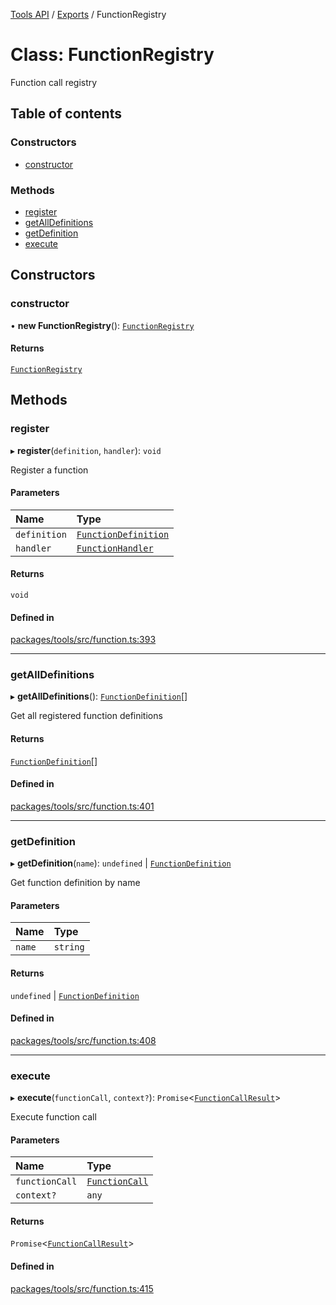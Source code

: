 <!-- 
 ⚠️  AUTO-GENERATED FILE - DO NOT EDIT MANUALLY
 This file is automatically generated by scripts/docs-generator.js
 To make changes, edit the source TypeScript files or update the generator script
-->

[Tools API](../../) / [Exports](../modules) / FunctionRegistry

# Class: FunctionRegistry

Function call registry

## Table of contents

### Constructors

- [constructor](FunctionRegistry#constructor)

### Methods

- [register](FunctionRegistry#register)
- [getAllDefinitions](FunctionRegistry#getalldefinitions)
- [getDefinition](FunctionRegistry#getdefinition)
- [execute](FunctionRegistry#execute)

## Constructors

### constructor

• **new FunctionRegistry**(): [`FunctionRegistry`](FunctionRegistry)

#### Returns

[`FunctionRegistry`](FunctionRegistry)

## Methods

### register

▸ **register**(`definition`, `handler`): `void`

Register a function

#### Parameters

| Name | Type |
| :------ | :------ |
| `definition` | [`FunctionDefinition`](../interfaces/FunctionDefinition) |
| `handler` | [`FunctionHandler`](../modules#functionhandler) |

#### Returns

`void`

#### Defined in

[packages/tools/src/function.ts:393](https://github.com/woojubb/robota/blob/2c1c4aef16a84934e441dd6579d5850ff27457e2/packages/tools/src/function.ts#L393)

___

### getAllDefinitions

▸ **getAllDefinitions**(): [`FunctionDefinition`](../interfaces/FunctionDefinition)[]

Get all registered function definitions

#### Returns

[`FunctionDefinition`](../interfaces/FunctionDefinition)[]

#### Defined in

[packages/tools/src/function.ts:401](https://github.com/woojubb/robota/blob/2c1c4aef16a84934e441dd6579d5850ff27457e2/packages/tools/src/function.ts#L401)

___

### getDefinition

▸ **getDefinition**(`name`): `undefined` \| [`FunctionDefinition`](../interfaces/FunctionDefinition)

Get function definition by name

#### Parameters

| Name | Type |
| :------ | :------ |
| `name` | `string` |

#### Returns

`undefined` \| [`FunctionDefinition`](../interfaces/FunctionDefinition)

#### Defined in

[packages/tools/src/function.ts:408](https://github.com/woojubb/robota/blob/2c1c4aef16a84934e441dd6579d5850ff27457e2/packages/tools/src/function.ts#L408)

___

### execute

▸ **execute**(`functionCall`, `context?`): `Promise`\<[`FunctionCallResult`](../interfaces/FunctionCallResult)\>

Execute function call

#### Parameters

| Name | Type |
| :------ | :------ |
| `functionCall` | [`FunctionCall`](../interfaces/FunctionCall) |
| `context?` | `any` |

#### Returns

`Promise`\<[`FunctionCallResult`](../interfaces/FunctionCallResult)\>

#### Defined in

[packages/tools/src/function.ts:415](https://github.com/woojubb/robota/blob/2c1c4aef16a84934e441dd6579d5850ff27457e2/packages/tools/src/function.ts#L415)
